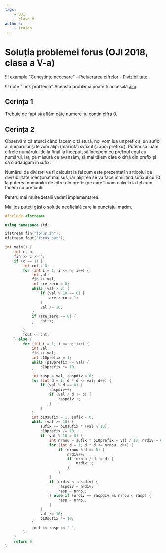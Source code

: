 ```yaml
---
tags:
    - OJI
    - clasa V
authors:
    - traian
---
```


# Soluția problemei forus (OJI 2018, clasa a V-a)

!!! example "Cunoștințe necesare"
    - [Prelucrarea cifrelor](../../../../usor/digits-manipulation.md)
    - [Divizibilitate](../../../../usor/divisibility.md)


!!! note "Link problemă"
    Această problemă poate fi accesată [aici](https://kilonova.ro/problems/399/). 

## Cerința 1

Trebuie de fapt să aflăm câte numere nu conțin cifra 0.

## Cerința 2

Observăm că atunci când facem o tăietură, noi vom lua un prefix și un sufix al numărului și le vom alipi (mai întâi sufixul și apoi prefixul). Putem să luăm cifrele numărului de la final la început, să începem cu prefixul egal cu numărul, iar, pe măsură ce avansăm, să mai tăiem câte o cifră din prefix și să o adăugăm în sufix.

Numărul de divizori va fi calculat la fel cum este prezentat în articolul de divizibilitate menționat mai sus, iar alipirea se va face înmulțind sufixul cu 10 la puterea numărului de cifre din prefix (pe care îl vom calcula la fel cum facem cu prefixul).

Pentru mai multe detalii vedeți implementarea.

Mai jos puteți găsi o soluție neoficială care ia punctajul maxim.

```cpp
#include <fstream>

using namespace std;

ifstream fin("forus.in");
ofstream fout("forus.out");

int main() {
    int c, n;
    fin >> c >> n;
    if (c == 1) {
        int cnt = 0;
        for (int i = 1; i <= n; i++) {
            int val;
            fin >> val;
            int are_zero = 0;
            while (val > 0) {
                if (val % 10 == 0) {
                    are_zero = 1;
                }
                val /= 10;
            }
            if (are_zero == 0) {
                cnt++;
            }
        }
        fout << cnt;
    } else {
        for (int i = 1; i <= n; i++) {
            int val;
            fin >> val;
            int p10prefix = 1;
            while (p10prefix <= val) {
                p10prefix *= 10;
            }
            int rasp = val, raspdiv = 0;
            for (int d = 1; d * d <= val; d++) {
                if (val % d == 0) {
                    raspdiv++;
                    if (val / d != d) {
                        raspdiv++;
                    }
                }
            }
            int p10sufix = 1, sufix = 0;
            while (val >= 10) {
                sufix += p10sufix * (val % 10);
                p10prefix /= 10;
                if (val % 10 > 0) {
                    int nrnou = sufix * p10prefix + val / 10, nrdiv = 0;
                    for (int d = 1; d * d <= nrnou; d++) {
                        if (nrnou % d == 0) {
                            nrdiv++;
                            if (nrnou / d != d) {
                                nrdiv++;
                            }
                        }
                    }
                    if (nrdiv < raspdiv) {
                        raspdiv = nrdiv;
                        rasp = nrnou;
                    } else if (nrdiv == raspdiv && nrnou < rasp) {
                        rasp = nrnou;
                    }
                }
                val /= 10;
                p10sufix *= 10;
            }
            fout << rasp << " ";
        }
    }
    return 0;
}
```